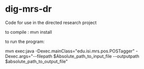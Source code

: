 # dig-mrs-dr
Code for use in the directed research project

to compile : mvn install

to run the program:

mvn exec:java -Dexec.mainClass="edu.isi.mrs.pos.POSTagger" -Dexec.args="--filepath $Absolute_path_to_input_file --outputpath $absolute_path_to_output_file"
